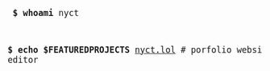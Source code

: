 <big><pre>
**\$ whoami**
nyct

**\$ echo $FEATUREDPROJECTS**
[nyct.lol](https://www.nyct.lol/) # porfolio website
[editor.nyct.lol](https://www.editor.nyct.lol/) # web-based code editor
</pre></big>
